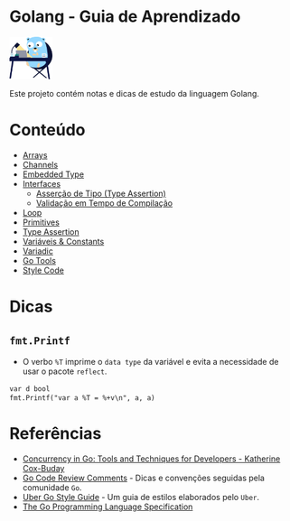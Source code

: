 # Golang - Guia de Aprendizado

<img src="./assets/desk.svg" alt="drawing" style="width:15%;"/>

Este projeto contém notas e dicas de estudo da linguagem Golang.

# Conteúdo

- [Arrays](./arrays/README.md)
- [Channels](./channels/README.md)
- [Embedded Type](./embedded_types/README.md)
- [Interfaces](./interfaces/README.md)
  - [Asserção de Tipo (Type Assertion)](./interfaces/type_assertion/README.md)
  - [Validação em Tempo de Compilação](./interfaces/runtime_validation/README.md)
- [Loop](./loop/README.md)
- [Primitives](./primitives/README.md)
- [Type Assertion](./interfaces/type_assertion/README.md)
- [Variáveis & Constants](./var_const/README.md)
- [Variadic](./variadic/README.md)
- [Go Tools](./go_tools/README.md)
- [Style Code](./style_code/README.md)

# Dicas

## `fmt.Printf`

- O verbo `%T` imprime o `data type` da variável e evita a necessidade de usar o pacote `reflect`.

```golang
var d bool
fmt.Printf("var a %T = %+v\n", a, a)
```

# Referências

- [Concurrency in Go: Tools and Techniques for Developers - Katherine Cox-Buday](https://www.amazon.com/Concurrency-Go-Tools-Techniques-Developers/dp/1491941197)
- [Go Code Review Comments](https://go.dev/wiki/CodeReviewComments) - Dicas e convenções seguidas pela comunidade `Go`.
- [Uber Go Style Guide](https://github.com/uber-go/guide/blob/master/style.md) - Um guia de estilos elaborados pelo `Uber`.
- [The Go Programming Language Specification](https://go.dev/ref/spec)
